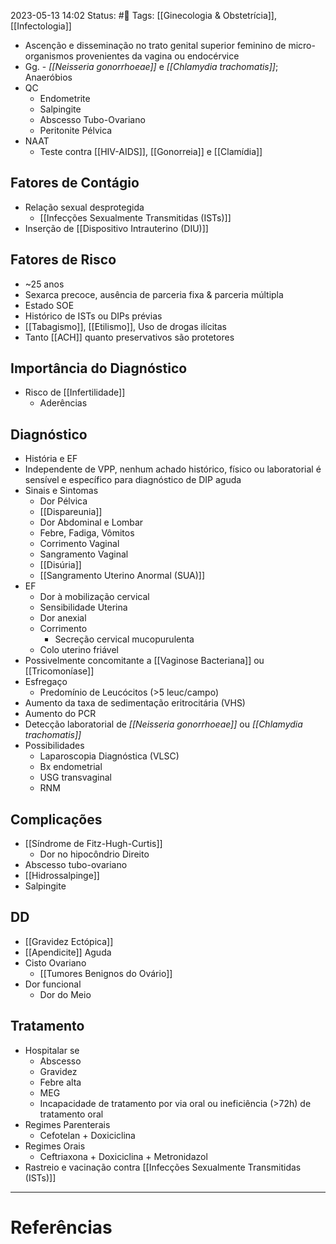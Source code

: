 2023-05-13 14:02
Status: #🌱 
Tags: [[Ginecologia & Obstetrícia]], [[Infectologia]]
<br/>
- Ascenção e disseminação no trato genital superior feminino de micro-organismos provenientes da vagina ou endocérvice
- Gg. - _[[Neisseria gonorrhoeae]]_ e _[[Chlamydia trachomatis]]_; Anaeróbios
- QC
	- Endometrite
	- Salpingite
	- Abscesso Tubo-Ovariano
	- Peritonite Pélvica
- NAAT
	- Teste contra [[HIV-AIDS]], [[Gonorreia]] e [[Clamídia]]
## Fatores de Contágio
- Relação sexual desprotegida
	- [[Infecções Sexualmente Transmitidas (ISTs)]]
- Inserção de [[Dispositivo Intrauterino (DIU)]]
## Fatores de Risco
- ~25 anos
- Sexarca precoce, ausência de parceria fixa & parceria múltipla
- Estado SOE
- Histórico de ISTs ou DIPs prévias
- [[Tabagismo]], [[Etilismo]], Uso de drogas ilícitas
- Tanto [[ACH]] quanto preservativos são protetores
## Importância do Diagnóstico
- Risco de [[Infertilidade]]
	- Aderências 
## Diagnóstico
- História e EF
- Independente de VPP, nenhum achado histórico, físico ou laboratorial é sensível e específico para diagnóstico de DIP aguda
- Sinais e Sintomas
	- Dor Pélvica
	- [[Dispareunia]]
	- Dor Abdominal e Lombar
	- Febre, Fadiga, Vômitos
	- Corrimento Vaginal
	- Sangramento Vaginal
	- [[Disúria]]
	- [[Sangramento Uterino Anormal (SUA)]]
- EF
	- Dor à mobilização cervical
	- Sensibilidade Uterina
	- Dor anexial
	- Corrimento
		- Secreção cervical mucopurulenta
	- Colo uterino friável
- Possivelmente concomitante a [[Vaginose Bacteriana]] ou [[Tricomoníase]]
- Esfregaço
	- Predomínio de Leucócitos (>5 leuc/campo)
- Aumento da taxa de sedimentação eritrocitária (VHS)
- Aumento do PCR
- Detecção laboratorial de _[[Neisseria gonorrhoeae]]_ ou _[[Chlamydia trachomatis]]_
- Possibilidades
	- Laparoscopia Diagnóstica (VLSC)
	- Bx endometrial
	- USG transvaginal
	- RNM
## Complicações
- [[Síndrome de Fitz-Hugh-Curtis]]
	- Dor no hipocôndrio Direito
- Abscesso tubo-ovariano
- [[Hidrossalpinge]]
- Salpingite
## DD
- [[Gravidez Ectópica]]
- [[Apendicite]] Aguda
- Cisto Ovariano
	- [[Tumores Benignos do Ovário]]
- Dor funcional
	- Dor do Meio
## Tratamento
- Hospitalar se
	- Abscesso
	- Gravidez
	- Febre alta
	- MEG
	- Incapacidade de tratamento por via oral ou ineficiência (>72h) de tratamento oral
- Regimes Parenterais
	- Cefotelan + Doxiciclina
- Regimes Orais
	- Ceftriaxona + Doxiciclina + Metronidazol
- Rastreio e vacinação contra [[Infecções Sexualmente Transmitidas (ISTs)]]
____
# Referências

